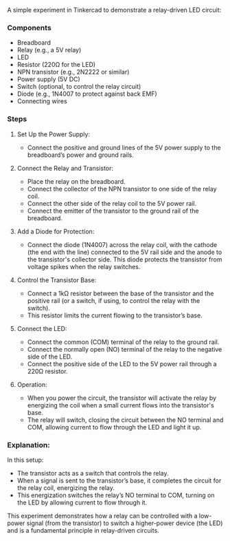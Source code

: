 A simple experiment in Tinkercad to demonstrate a relay-driven LED circuit:

### Components

- Breadboard
- Relay (e.g., a 5V relay)
- LED
- Resistor (220Ω for the LED)
- NPN transistor (e.g., 2N2222 or similar)
- Power supply (5V DC)
- Switch (optional, to control the relay circuit)
- Diode (e.g., 1N4007 to protect against back EMF)
- Connecting wires

### Steps

1. Set Up the Power Supply:
   - Connect the positive and ground lines of the 5V power supply to the breadboard’s power and ground rails.

2. Connect the Relay and Transistor:
   - Place the relay on the breadboard.
   - Connect the collector of the NPN transistor to one side of the relay coil.
   - Connect the other side of the relay coil to the 5V power rail.
   - Connect the emitter of the transistor to the ground rail of the breadboard.

3. Add a Diode for Protection:
   - Connect the diode (1N4007) across the relay coil, with the cathode (the end with the line) connected to the 5V rail side and the anode to the transistor's collector side. This diode protects the transistor from voltage spikes when the relay switches.

4. Control the Transistor Base:
   - Connect a 1kΩ resistor between the base of the transistor and the positive rail (or a switch, if using, to control the relay with the switch).
   - This resistor limits the current flowing to the transistor’s base.

5. Connect the LED:
   - Connect the common (COM) terminal of the relay to the ground rail.
   - Connect the normally open (NO) terminal of the relay to the negative side of the LED.
   - Connect the positive side of the LED to the 5V power rail through a 220Ω resistor.

6. Operation:
   - When you power the circuit, the transistor will activate the relay by energizing the coil when a small current flows into the transistor's base.
   - The relay will switch, closing the circuit between the NO terminal and COM, allowing current to flow through the LED and light it up.

### Explanation:

In this setup:

- The transistor acts as a switch that controls the relay.
- When a signal is sent to the transistor’s base, it completes the circuit for the relay coil, energizing the relay.
- This energization switches the relay’s NO terminal to COM, turning on the LED by allowing current to flow through it.

This experiment demonstrates how a relay can be controlled with a low-power signal (from the transistor) to switch a higher-power device (the LED) and is a fundamental principle in relay-driven circuits.
